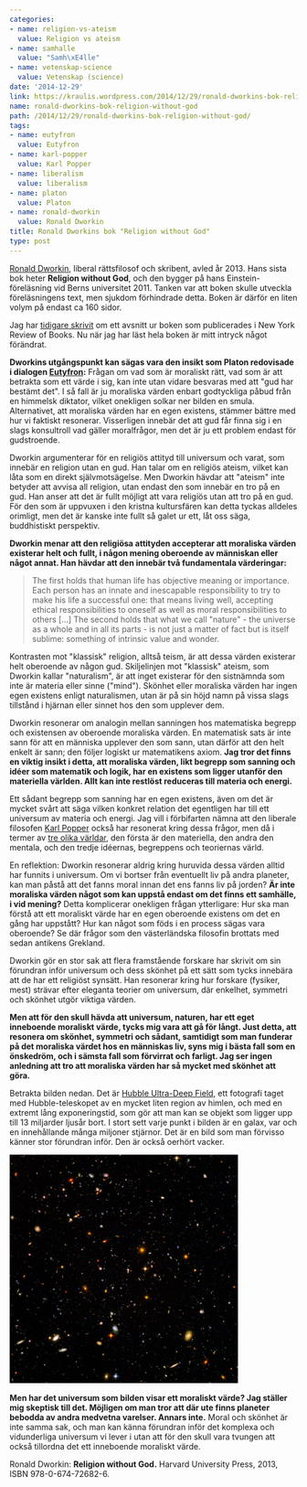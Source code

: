 ```yaml
---
categories:
- name: religion-vs-ateism
  value: Religion vs ateism
- name: samhalle
  value: "Samh\xE4lle"
- name: vetenskap-science
  value: Vetenskap (science)
date: '2014-12-29'
link: https://kraulis.wordpress.com/2014/12/29/ronald-dworkins-bok-religion-without-god/
name: ronald-dworkins-bok-religion-without-god
path: /2014/12/29/ronald-dworkins-bok-religion-without-god/
tags:
- name: eutyfron
  value: Eutyfron
- name: karl-popper
  value: Karl Popper
- name: liberalism
  value: liberalism
- name: platon
  value: Platon
- name: ronald-dworkin
  value: Ronald Dworkin
title: Ronald Dworkins bok "Religion without God"
type: post
---
```

[Ronald Dworkin](http://en.wikipedia.org/wiki/Ronald_Dworkin), liberal rättsfilosof och skribent, avled år 2013. Hans sista bok heter **Religion without God**, och den bygger på hans Einstein-föreläsning vid Berns universitet 2011. Tanken var att boken skulle utveckla föreläsningens text, men sjukdom förhindrade detta. Boken är därför en liten volym på endast ca 160 sidor.

Jag har [tidigare skrivit](/2013/03/25/ronald-dworkin-religion-utan-gud/) om ett avsnitt ur boken som publicerades i New York Review of Books. Nu när jag har läst hela boken är mitt intryck något förändrat.

**Dworkins utgångspunkt kan sägas vara den insikt som Platon redovisade i dialogen [Eutyfron](http://en.wikipedia.org/wiki/Euthyphro):** Frågan om vad som är moraliskt rätt, vad som är att betrakta som ett värde i sig, kan inte utan vidare besvaras med att "gud har bestämt det". I så fall är ju moraliska värden enbart godtyckliga påbud från en himmelsk diktator, vilket onekligen solkar ner bilden en smula. Alternativet, att moraliska värden har en egen existens, stämmer bättre med hur vi faktiskt resonerar. Visserligen innebär det att gud får finna sig i en slags konsultroll vad gäller moralfrågor, men det är ju ett problem endast för gudstroende.

Dworkin argumenterar för en religiös attityd till universum och varat, som innebär  en religion utan en gud. Han talar om en religiös ateism, vilket kan låta som en direkt självmotsägelse. Men Dworkin hävdar att "ateism" inte betyder att avvisa all religion, utan endast den som innebär en tro på en gud. Han anser att det är fullt möjligt att vara religiös utan att tro på en gud. För den som är uppvuxen i den kristna kultursfären kan detta tyckas alldeles orimligt, men det är kanske inte fullt så galet ur ett, låt oss säga, buddhistiskt perspektiv.

**Dworkin menar att den religiösa attityden accepterar att moraliska värden existerar helt och fullt, i någon mening oberoende av människan eller något annat. Han hävdar att den innebär två fundamentala värderingar:**



> The first holds that human life has objective meaning or importance. Each person has an innate and inescapable responsibility to try to make his life a successful one: that means living well, accepting ethical responsibilities to oneself as well as moral responsibilities to others [...] The second holds that what we call "nature" - the universe as a whole and in all its parts - is not just a matter of fact but is itself sublime: something of intrinsic value and wonder.

Kontrasten mot "klassisk" religion, alltså teism, är att dessa värden existerar helt oberoende av någon gud. Skiljelinjen mot "klassisk" ateism, som Dworkin kallar "naturalism", är att inget existerar för den sistnämnda som inte är materia eller sinne ("mind"). Skönhet eller moraliska värden har ingen egen existens enligt naturalismen, utan är på sin höjd namn på vissa slags tillstånd i hjärnan eller sinnet hos den som upplever dem.

Dworkin resonerar om analogin mellan sanningen hos matematiska begrepp och existensen av oberoende moraliska värden. En matematisk sats är inte sann för att en människa upplever den som sann, utan därför att den helt enkelt är sann; den följer logiskt ur matematikens axiom. **Jag tror det finns en viktig insikt i detta, att moraliska värden, likt begrepp som sanning och idéer som matematik och logik, har en existens som ligger utanför den materiella världen. Allt kan inte restlöst reduceras till materia och energi.**

Ett sådant begrepp som sanning har en egen existens, även om det är mycket svårt att säga vilken konkret relation det egentligen har till ett universum av materia och energi. Jag vill i förbifarten nämna att den liberale filosofen [Karl Popper](http://en.wikipedia.org/wiki/Karl_Popper) också har resonerat kring dessa frågor, men då i termer av [tre olika världar](http://en.wikipedia.org/wiki/Popper%27s_three_worlds), den första är den materiella, den andra den mentala, och den tredje idéernas, begreppens och teoriernas värld.

En reflektion: Dworkin resonerar aldrig kring huruvida dessa värden alltid har funnits i universum. Om vi bortser från eventuellt liv på andra planeter, kan man påstå att det fanns moral innan det ens fanns liv på jorden? **Är inte moraliska värden något som kan uppstå endast om det finns ett samhälle, i vid mening?** Detta komplicerar onekligen frågan ytterligare: Hur ska man förstå att ett moraliskt värde har en egen oberoende existens om det en gång har uppstått? Hur kan något som föds i en process sägas vara oberoende? Se där frågor som den västerländska filosofin brottats med sedan antikens Grekland.

Dworkin gör en stor sak att flera framstående forskare har skrivit om sin förundran inför universum och dess skönhet på ett sätt som tycks innebära att de har ett religiöst synsätt. Han resonerar kring hur forskare (fysiker, mest) strävar efter eleganta teorier om universum, där enkelhet, symmetri och skönhet utgör viktiga värden.

**Men att för den skull hävda att universum, naturen, har ett eget inneboende moraliskt värde, tycks mig vara att gå för långt. Just detta, att resonera om skönhet, symmetri och sådant, samtidigt som man funderar på det moraliska värdet hos en människas liv, syns mig i bästa fall som en önskedröm, och i sämsta fall som förvirrat och farligt. Jag ser ingen anledning att tro att moraliska värden har så mycket med skönhet att göra.**

Betrakta bilden nedan. Det är [Hubble Ultra-Deep Field](http://en.wikipedia.org/wiki/Hubble_Ultra-Deep_Field), ett fotografi taget med Hubble-teleskopet av en mycket liten region av himlen, och med en extremt lång exponeringstid, som gör att man kan se objekt som ligger upp till 13 miljarder ljusår bort. I stort sett varje punkt i bilden är en galax, var och en innehållande många miljoner stjärnor. Det är en bild som man förvisso känner stor förundran inför. Den är också oerhört vacker.

[![Hubble_ultra_deep_field_400x400](/files/hubble_ultra_deep_field_400x400.png)](/files/hubble_ultra_deep_field_400x400.png)

**Men har det universum som bilden visar ett moraliskt värde? Jag ställer mig skeptisk till det. Möjligen om man tror att där ute finns planeter bebodda av andra medvetna varelser. Annars inte.** Moral och skönhet är inte samma sak, och man kan känna förundran inför det komplexa och vidunderliga universum vi lever i utan att för den skull vara tvungen att också tillordna det ett inneboende moraliskt värde.

Ronald Dworkin: **Religion without God.** Harvard University Press, 2013, ISBN 978-0-674-72682-6.


